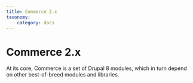 ```yaml
---
title: Commerce 2.x
taxonomy:
    category: docs
---
```


Commerce 2.x
============

At its core, Commerce is a set of Drupal 8 modules, which in turn depend
on other best-of-breed modules and libraries.
